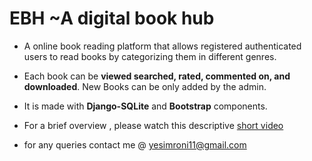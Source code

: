 # EBH ~A digital book hub
- A online book reading platform that allows  registered authenticated users to read books by categorizing them in different genres. 
* Each book can be **viewed searched, rated, commented on, and downloaded**. New Books can be only added by the admin.
+ It is made with **Django-SQLite** and **Bootstrap** components.
- For a brief overview , please watch this descriptive [short video](https://mega.nz/file/aQpgAI4L#f9WaxOhL6I6cafORnmYCKteyBsKeaSxhJnZgRTO2gIc)
* for any queries contact me @ yesimroni11@gmail.com
